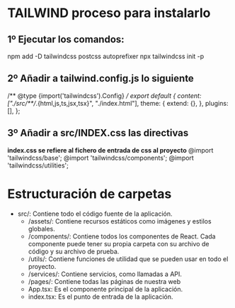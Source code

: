 # TAILWIND proceso para instalarlo
## 1º Ejecutar los comandos:
npm add -D tailwindcss postcss autoprefixer
npx tailwindcss init -p

## 2º Añadir a tailwind.config.js lo siguiente
/** @type {import('tailwindcss').Config} */
export default {
  content: ["./src/**/*.{html,js,ts,jsx,tsx}", "./index.html"],
  theme: {
    extend: {},
  },
  plugins: [],
};

## 3º Añadir a src/INDEX.css las directivas 
**index.css se refiere al fichero de entrada de css al proyecto**
@import 'tailwindcss/base';
@import 'tailwindcss/components';
@import 'tailwindcss/utilities';

# Estructuración de carpetas
- src/: Contiene todo el código fuente de la aplicación.
  - /assets/: Contiene recursos estáticos como imágenes y estilos globales.
  - /components/: Contiene todos los componentes de React. Cada componente puede tener su propia carpeta con su archivo de código y su archivo de prueba.
  - /utils/: Contiene funciones de utilidad que se pueden usar en todo el proyecto.
  - /services/: Contiene servicios, como llamadas a API.
  - /pages/: Contiene todas las páginas de nuestra web
  - App.tsx: Es el componente principal de la aplicación.
  - index.tsx: Es el punto de entrada de la aplicación.